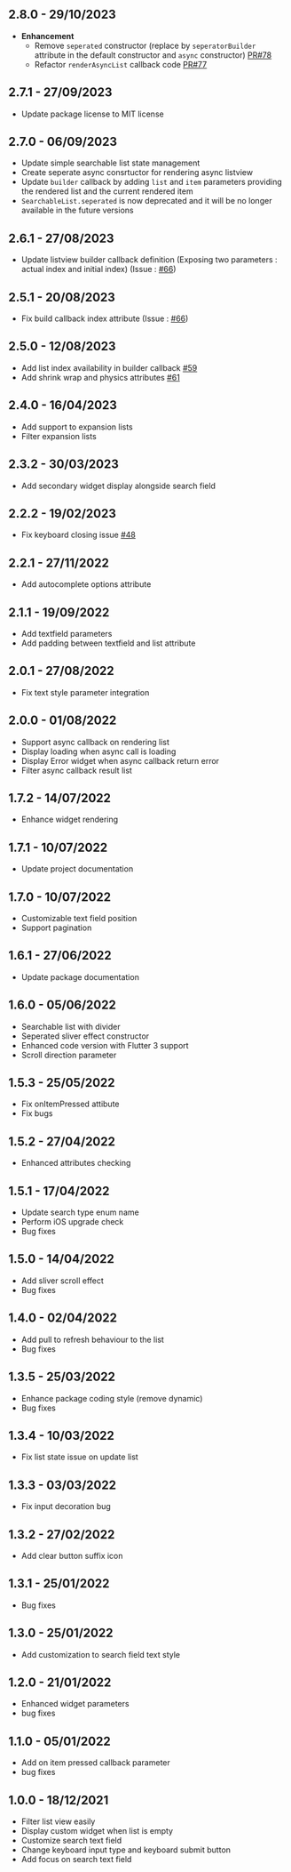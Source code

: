 ## 2.8.0 - 29/10/2023

- **Enhancement**
    - Remove `seperated` constructor (replace by `seperatorBuilder` attribute in the default constructor and `async` constructor) [PR#78](https://github.com/koukibadr/Searchable-Listview/pull/78)
    - Refactor `renderAsyncList` callback code [PR#77](https://github.com/koukibadr/Searchable-Listview/pull/77)

## 2.7.1 - 27/09/2023

- Update package license to MIT license

## 2.7.0 - 06/09/2023

- Update simple searchable list state management
- Create seperate async consrtuctor for rendering async listview
- Update `builder` callback by adding `list` and `item` parameters providing the rendered list and the current rendered item
- `SearchableList.seperated` is now deprecated and it will be no longer available in the future versions


## 2.6.1 - 27/08/2023

- Update listview builder callback definition (Exposing two parameters : actual index and initial index) (Issue : [#66](https://github.com/koukibadr/Searchable-Listview/issues/66))

## 2.5.1 - 20/08/2023

- Fix build callback index attribute (Issue : [#66](https://github.com/koukibadr/Searchable-Listview/issues/66))


## 2.5.0 - 12/08/2023

- Add list index availability in builder callback [#59](https://github.com/koukibadr/Searchable-Listview/issues/59)
- Add shrink wrap and physics attributes [#61](https://github.com/koukibadr/Searchable-Listview/issues/61)

## 2.4.0 - 16/04/2023

- Add support to expansion lists
- Filter expansion lists

## 2.3.2 - 30/03/2023

- Add secondary widget display alongside search field

## 2.2.2 - 19/02/2023

- Fix keyboard closing issue [#48](https://github.com/koukibadr/Searchable-Listview/issues/48)

## 2.2.1 - 27/11/2022

- Add autocomplete options attribute

## 2.1.1 - 19/09/2022

- Add textfield parameters
- Add padding between textfield and list attribute

## 2.0.1 - 27/08/2022

- Fix text style parameter integration

## 2.0.0 - 01/08/2022

- Support async callback on rendering list
- Display loading when async call is loading
- Display Error widget when async callback return error
- Filter async callback result list

## 1.7.2 - 14/07/2022

- Enhance widget rendering

## 1.7.1 - 10/07/2022

- Update project documentation

## 1.7.0 - 10/07/2022

- Customizable text field position
- Support pagination

## 1.6.1 - 27/06/2022

- Update package documentation
## 1.6.0 - 05/06/2022

- Searchable list with divider
- Seperated sliver effect constructor
- Enhanced code version with Flutter 3 support
- Scroll direction parameter

## 1.5.3 - 25/05/2022

- Fix onItemPressed attibute
- Fix bugs

## 1.5.2 - 27/04/2022

- Enhanced attributes checking

## 1.5.1 - 17/04/2022

- Update search type enum name
- Perform iOS upgrade check
- Bug fixes

## 1.5.0 - 14/04/2022

- Add sliver scroll effect
- Bug fixes

## 1.4.0 - 02/04/2022

- Add pull to refresh behaviour to the list
- Bug fixes

## 1.3.5 - 25/03/2022

- Enhance package coding style (remove dynamic)
- Bug fixes

## 1.3.4 - 10/03/2022

- Fix list state issue on update list

## 1.3.3 - 03/03/2022

- Fix input decoration bug

## 1.3.2 - 27/02/2022

- Add clear button suffix icon

## 1.3.1 - 25/01/2022

- Bug fixes

## 1.3.0 - 25/01/2022

- Add customization to search field text style

## 1.2.0 - 21/01/2022

- Enhanced widget parameters
- bug fixes

## 1.1.0 - 05/01/2022

- Add on item pressed callback parameter
- bug fixes

## 1.0.0 - 18/12/2021

- Filter list view easily
- Display custom widget when list is empty
- Customize search text field
- Change keyboard input type and keyboard submit button
- Add focus on search text field
